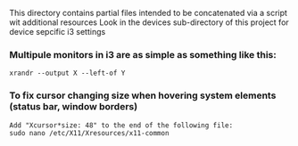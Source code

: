 This directory contains partial files intended to be concatenated via a script wit additional resources
Look in the devices sub-directory of this project for device sepcific i3 settings


### Multipule monitors in i3 are as simple as something like this:
```
xrandr --output X --left-of Y
```


### To fix cursor changing size when hovering system elements (status bar, window borders)
```
Add "Xcursor*size: 48" to the end of the following file:
sudo nano /etc/X11/Xresources/x11-common
```